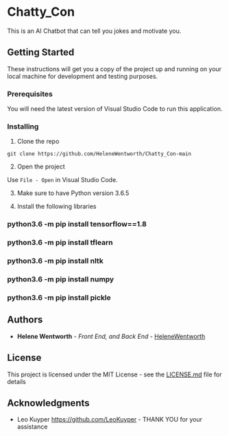 # Chatty_Con

This is an AI Chatbot that can tell you jokes and motivate you.

## Getting Started

These instructions will get you a copy of the project up and running on your local machine for development and testing purposes.

### Prerequisites

You will need the latest version of Visual Studio Code to run this application.

<!--A step by step series of examples that tell you how to get a development env running-->
### Installing

1. Clone the repo
```
git clone https://github.com/HeleneWentworth/Chatty_Con-main
```
2. Open the project

Use `File - Open` in Visual Studio Code.

3. Make sure to have Python version 3.6.5

4. Install the following libraries
### python3.6 -m pip install tensorflow==1.8
### python3.6 -m pip install tflearn
### python3.6 -m pip install nltk
### python3.6 -m pip install numpy
### python3.6 -m pip install pickle


## Authors

* **Helene Wentworth** - *Front End, and Back End* - [HeleneWentworth](https://github.com/HeleneWentworth)

## License

This project is licensed under the MIT License - see the [LICENSE.md](LICENSE.md) file for details

## Acknowledgments

* Leo  Kuyper https://github.com/LeoKuyper - THANK YOU for your assistance
